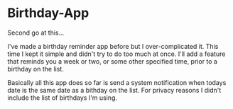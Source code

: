 # Birthday-App
Second go at this...

I've made a birthday reminder app before but I over-complicated it. This time I kept it simple and didn't try to do too much at once. 
I'll add a feature that reminds you a week or two, or some other specified time, prior to a birthday on the list.

Basically all this app does so far is send a system notification when todays date is the same date as a bithday on the list.
For privacy reasons I didn't include the list of birthdays I'm using.
